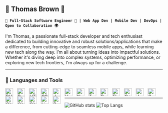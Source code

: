 ## 👋 Thomas Brown 🚀

**`🔧 Full-Stack Software Engineer 🚀 | Web App Dev | Mobile Dev | DevOps | Open to Collaboration 🌍`**

I'm Thomas, a passionate full-stack developer and tech enthusiast dedicated to building innovative and robust solutions/applications that make a difference, from cutting-edge to seamless mobile apps, while learning new tech along the way. I’m all about turning ideas into impactful solutions. Whether it's diving deep into complex systems, optimizing performance, or exploring new tech frontiers, I'm always up for a challenge.

---

### 🧰 Languages and Tools

<img align="left" alt="PHP" width="25px" style="padding-right:10px;" src="https://cdn.jsdelivr.net/gh/devicons/devicon@latest/icons/php/php-original.svg"/>
<img align="left" alt="Python" width="25px" style="padding-right:10px;" src="https://cdn.jsdelivr.net/gh/devicons/devicon/icons/python/python-plain.svg" />
<img align="left" alt="HTML" width="25px" style="padding-right:10px;" src="https://cdn.jsdelivr.net/gh/devicons/devicon/icons/html5/html5-plain.svg" />
<img align="left" alt="CSS" width="25px" style="padding-right:10px;" src="https://cdn.jsdelivr.net/gh/devicons/devicon/icons/css3/css3-plain.svg" />
<img align="left" alt="JavaScript" width="25px" style="padding-right:10px;" src="https://cdn.jsdelivr.net/gh/devicons/devicon/icons/javascript/javascript-plain.svg" />
<img align="left" alt="Vuejs" width="25px" style="padding-right:10px;" src="https://cdn.jsdelivr.net/gh/devicons/devicon@latest/icons/vuejs/vuejs-original-wordmark.svg" />
<img align="left" alt="NodeJS" width="25px" style="padding-right:10px;" src="https://cdn.jsdelivr.net/gh/devicons/devicon/icons/nodejs/nodejs-original.svg" />
<img align="left" alt="TypeScript" width="25px" style="padding-right:10px;" src="https://cdn.jsdelivr.net/gh/devicons/devicon/icons/typescript/typescript-plain.svg" />
<img align="left" alt="React" width="25px" style="padding-right:10px;" src="https://cdn.jsdelivr.net/gh/devicons/devicon/icons/react/react-original.svg" />
<img align="left" alt="Flutter" width="25px" style="padding-right:10px;" src="https://cdn.jsdelivr.net/gh/devicons/devicon@latest/icons/flutter/flutter-original.svg" />
<img align="left" alt="C++" width="25px" style="padding-right:10px;" src="https://cdn.jsdelivr.net/gh/devicons/devicon/icons/cplusplus/cplusplus-line.svg" />
<img align="left" alt="Java" width="25px" style="padding-right:10px;" src="https://cdn.jsdelivr.net/gh/devicons/devicon/icons/java/java-original.svg"/>
<img align="left" alt="Spring" width="25px" style="padding-right:10px;" src="https://cdn.jsdelivr.net/gh/devicons/devicon/icons/spring/spring-original.svg" />
<img align="left" alt="GitHub" width="25px" style="padding-right:10px;" src="https://cdn.jsdelivr.net/gh/devicons/devicon/icons/github/github-original.svg" />
<img align="left" alt="GitHubActions" width="25px" style="padding-right:10px;" src="https://cdn.jsdelivr.net/gh/devicons/devicon@latest/icons/githubactions/githubactions-original.svg" />
<img align="left" alt="Git" width="25px" style="padding-right:10px;" src="https://cdn.jsdelivr.net/gh/devicons/devicon/icons/git/git-original.svg" />
<img align="left" alt="Linux" width="25px" style="padding-right:10px;" src="https://cdn.jsdelivr.net/gh/devicons/devicon/icons/linux/linux-original.svg" />
<img align="left" alt="Bash" width="25px" style="padding-right:10px;" src="https://cdn.jsdelivr.net/gh/devicons/devicon/icons/bash/bash-original.svg" />
<br />

---

![GitHub stats](https://github-readme-stats.vercel.app/api?username=TBJr&show_icons=true&rank_icon=github) ![Top Langs](https://github-readme-stats.vercel.app/api/top-langs/?username=TBJr&layout=compact&langs_count=18)
<br />

<!--
<details>
  <summary><h3>🚀 Thomas's Coding Journey</h3></summary>
  My journey into the world of coding began with a deep curiosity about how the digital tools and applications we use daily are built. This curiosity quickly turned into a passion, driving me to explore the depths of programming and software development.

  #### 🌱 The Early Days
  I started with the basics—HTML, CSS, and JavaScript—building simple web pages and interactive elements. These foundational skills gave me a solid understanding of how the web works and sparked my interest in creating more complex, dynamic applications.

  #### 🛠️ Diving into Backend Development
  As my skills grew, I gravitated towards backend development, where I found my true calling. I delved into PHP and Laravel, mastering the art of building scalable and secure applications. Laravel, with its elegant syntax and robust features, became my go-to framework for developing everything from small projects to large-scale systems.

  #### 📱 Expanding into Mobile Development
  I was not one to rest on my laurels, so I expanded my expertise into mobile development. Learning Flutter and React Native opened up a new world of possibilities, allowing me to create seamless, cross-platform mobile applications. Whether it’s building a feature-rich financial app or a sleek educational tool, I strive to deliver top-notch user experiences.

  #### 🌐 Embracing DevOps
  Understanding that development doesn’t stop at coding, I embraced DevOps practices to streamline and automate the deployment process. GitHub Actions, Docker, and cloud platforms like Cloudways and GoDaddy became integral tools in my workflow, enabling me to deliver applications efficiently and reliably.

  #### 🌟 Current Focus
  Today, I’m focused on pushing the boundaries of what’s possible with technology. My projects, like the EMIS system for educational management and the Pay Money app for financial transactions, reflect my commitment to creating solutions that address real-world challenges.

  #### 🚀 Looking Forward
  As I continue to evolve as a developer, I’m excited to explore new technologies and contribute to innovative projects. I believe in the power of collaboration and am always open to working with like-minded individuals who share my passion for technology and innovation.

</details>
-->
